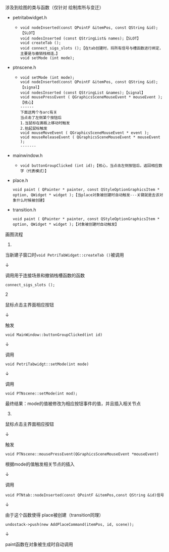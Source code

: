 涉及到绘图的类与函数（仅针对 绘制库所与变迁）

+ petritabwidget.h

  + ```
    void nodeInserted(const QPointF &itemPos, const QString &id);【SLOT】
    void nodesInserted (const QStringList& names);【SLOT】
    void createTab ();
    void connect_sigs_slots ();【在tab创建时，将所有信号与槽函数进行绑定，主要是与撤销栈相连，】
    void setMode (int mode);
    ```

+ ptnscene.h

  + ```
    void setMode (int mode);
    void nodeInserted(const QPointF &itemPos, const QString &id);【signal】
    void nodesInserted (const QStringList &names);【signal】
    void mousePressEvent ( QGraphicsSceneMouseEvent * mouseEvent );【核心】
    ------
    下面这两个与arc有关
    当点击了左侧某个按钮后 
    1.当鼠标在画板上移动时触发
    2.抬起鼠标触发
    void mouseMoveEvent ( QGraphicsSceneMouseEvent * event );
    void mouseReleaseEvent ( QGraphicsSceneMouseEvent * mouseEvent );
    -------
    ```

  

+ mainwindow.h

  + ```
    void buttonGroupClicked (int id);【核心，当点击左侧按钮后，返回相应数字（代表模式）】
    ```

+ place.h

  ```
  void paint ( QPainter * painter, const QStyleOptionGraphicsItem * option, QWidget * widget );【当place对象被创建时自动触发---关键就是去该对象什么时候被创建】
  ```

+ transition.h

  ```
  void paint ( QPainter * painter, const QStyleOptionGraphicsItem * option, QWidget * widget );【对象被创建时自动触发】
  ```



画图流程

1.

当新建子窗口时`void PetriTabWidget::createTab ()`被调用

↓

调用用于连接场景和撤销栈槽函数的函数

`connect_sigs_slots ();`



2

鼠标点击主界面相应按钮 

↓

触发

`void MainWindow::buttonGroupClicked(int id)`

↓

调用 

`void PetriTabwidgt::setMode(int mode)`

↓

调用

`void PTNscene::setMode(int mod);`



最终结果：mode的值被修改为相应按钮事件的值，并且插入相关节点



3.

鼠标点击主界面相应按钮 

↓

触发

`void PTNscene::mousePressEvent(QGraphicsSceneMouseEvent *mouseEvent)` 

根据mode的值触发相关节点的插入

↓

调用

```
void PTNtab::nodeInserted(const QPointF &itemPos,const QString &id)信号
```

↓

由于这个函数使得 place被创建（transition同理）

```
undostack->push(new AddPlaceCommand(itemPos, id, scene));
```

↓

paint函数在对象被生成时自动调用
